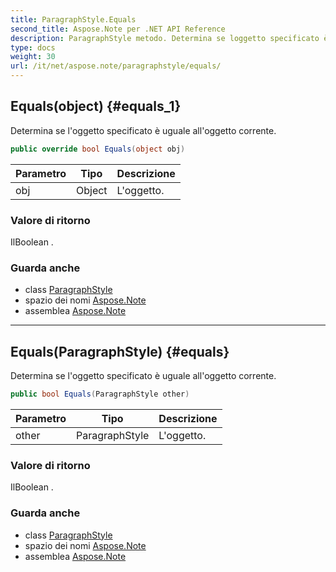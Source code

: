 ```yaml
---
title: ParagraphStyle.Equals
second_title: Aspose.Note per .NET API Reference
description: ParagraphStyle metodo. Determina se loggetto specificato è uguale alloggetto corrente.
type: docs
weight: 30
url: /it/net/aspose.note/paragraphstyle/equals/
---
```

## Equals(object) {#equals_1}

Determina se l'oggetto specificato è uguale all'oggetto corrente.

```csharp
public override bool Equals(object obj)
```

| Parametro | Tipo | Descrizione |
| --- | --- | --- |
| obj | Object | L'oggetto. |

### Valore di ritorno

IlBoolean .

### Guarda anche

* class [ParagraphStyle](../)
* spazio dei nomi [Aspose.Note](../../paragraphstyle/)
* assemblea [Aspose.Note](../../../)

---

## Equals(ParagraphStyle) {#equals}

Determina se l'oggetto specificato è uguale all'oggetto corrente.

```csharp
public bool Equals(ParagraphStyle other)
```

| Parametro | Tipo | Descrizione |
| --- | --- | --- |
| other | ParagraphStyle | L'oggetto. |

### Valore di ritorno

IlBoolean .

### Guarda anche

* class [ParagraphStyle](../)
* spazio dei nomi [Aspose.Note](../../paragraphstyle/)
* assemblea [Aspose.Note](../../../)


